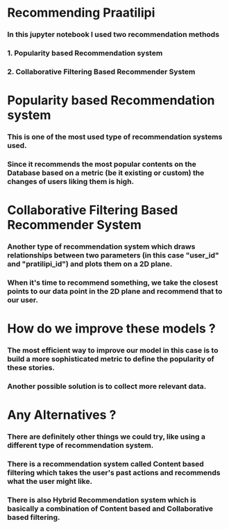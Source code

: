 # Recommending Praatilipi

### In this jupyter notebook I used two recommendation methods
### 1. Popularity based Recommendation system
### 2. Collaborative Filtering Based Recommender System

# Popularity based Recommendation system

### This is one of the most used type of recommendation systems used. 
### Since it recommends the most popular contents on the Database based on a metric (be it existing or custom) the changes of users liking them is high.

# Collaborative Filtering Based Recommender System

### Another type of recommendation system which draws relationships between two parameters (in this case "user_id" and "pratilipi_id") and plots them on a 2D plane.
### When it's time to recommend something, we take the closest points to our data point in the 2D plane and recommend that to our user.

# How do we improve these models ? 

### The most efficient way to improve our model in this case is to build a more sophisticated metric to define the popularity of these stories.
### Another possible solution is to collect more relevant data.

# Any Alternatives ? 

### There are definitely other things we could try, like using a different type of recommendation system.
### There is a recommendation system called Content based filtering which takes the user's past actions and recommends what the user might like.
### There is also Hybrid Recommendation system which is basically a combination of Content based and Collaborative based filtering.
